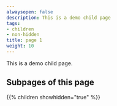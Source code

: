 ```yaml
---
alwaysopen: false
description: This is a demo child page
tags:
- children
- non-hidden
title: page 1
weight: 10
---
```


This is a demo child page.

## Subpages of this page

{{% children showhidden="true" %}}
